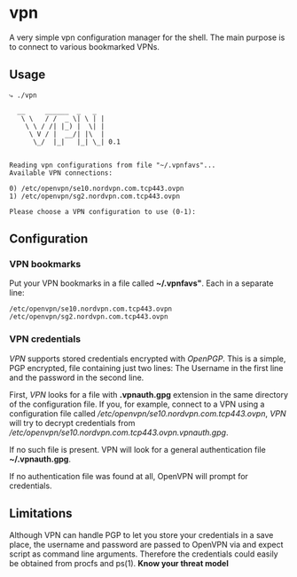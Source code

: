 # vpn
A very simple vpn configuration manager for the shell. The main purpose is to connect to various bookmarked VPNs.

## Usage

    ⤷ ./vpn 

      __     ______  _   _  
       \ \   / /  _ \| \ | |
        \ \ / /| |_) |  \| |
         \ V / |  __/| |\  |
          \_/  |_|   |_| \_| 0.1


    Reading vpn configurations from file "~/.vpnfavs"...
    Available VPN connections:

    0) /etc/openvpn/se10.nordvpn.com.tcp443.ovpn
    1) /etc/openvpn/sg2.nordvpn.com.tcp443.ovpn

    Please choose a VPN configuration to use (0-1): 


## Configuration

### VPN bookmarks
Put your VPN bookmarks in a file called **~/.vpnfavs"**. Each in a separate line:

    /etc/openvpn/se10.nordvpn.com.tcp443.ovpn                                                           
    /etc/openvpn/sg2.nordvpn.com.tcp443.ovpn                                                            

### VPN credentials

*VPN* supports stored credentials encrypted with *OpenPGP*.
This is a simple, PGP encrypted, file containing just two lines: The Username in the first line and the password in the second line.

First, *VPN* looks for a file with **.vpnauth.gpg** extension in the same directory of the configuration file. If you, for example, connect to a VPN using a configuration file called */etc/openvpn/se10.nordvpn.com.tcp443.ovpn*, *VPN* will try to decrypt  credentials from */etc/openvpn/se10.nordvpn.com.tcp443.ovpn.vpnauth.gpg*.

If no such file is present. VPN will look for a general authentication file **~/.vpnauth.gpg**.

If no authentication file was found at all, OpenVPN will prompt for credentials.

## Limitations 

Although VPN can handle PGP to let you store your credentials in a save place, the username and password are passed to OpenVPN via and expect script as command line arguments. Therefore the credentials could easily be obtained from procfs and ps(1). **Know your threat model**
